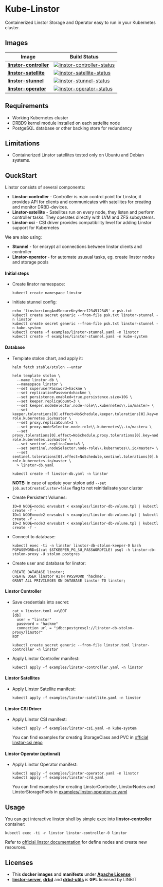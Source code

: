 # Kube-Linstor

Containerized Linstor Storage and Operator easy to run in your Kubernetes cluster.

## Images


| Image                    | Build Status                                                                      |
|--------------------------|-----------------------------------------------------------------------------------|
| **[linstor-controller]** | [![linstor-controller-status]](https://hub.docker.com/r/kvaps/linstor-controller) |
| **[linstor-satellite]**  | [![linstor-satellite-status]](https://hub.docker.com/r/kvaps/linstor-satellite)   |
| **[linstor-stunnel]**    | [![linstor-stunnel-status]](https://hub.docker.com/r/kvaps/linstor-stunnel)       |
| **[linstor-operator]**   | [![linstor-operator-status]](https://hub.docker.com/r/kvaps/linstor-operator)     |

[linstor-controller]: dockerfiles/linstor-controller/Dockerfile
[linstor-controller-status]: https://img.shields.io/docker/cloud/build/kvaps/linstor-controller.svg
[linstor-satellite]: dockerfiles/linstor-controller/Dockerfile
[linstor-satellite-status]: https://img.shields.io/docker/cloud/build/kvaps/linstor-satellite.svg
[linstor-stunnel]: dockerfiles/linstor-stunnel/Dockerfile
[linstor-stunnel-status]: https://img.shields.io/docker/cloud/build/kvaps/linstor-stunnel.svg
[linstor-operator]: dockerfiles/linstor-operator/Dockerfile
[linstor-operator-status]: https://img.shields.io/docker/cloud/build/kvaps/linstor-operator.svg

## Requirements

* Working Kubernetes cluster
* DRBD9 kernel module installed on each sattelite node
* PostgeSQL database or other backing store for redundancy

## Limitations

* Containerized Linstor satellites tested only on Ubuntu and Debian systems.

## QuckStart

Linstor consists of several components:

* **Linstor-controller** - Controller is main control point for Linstor, it provides API for clients and communicates with satellites for creating and monitor DRBD-devices.
* **Linstor-satellite** - Satellites run on every node, they listen and perform controller tasks. They operates directly with LVM and ZFS subsystems.
* **Linstor-csi** - CSI driver provides compatibility level for adding Linstor support for Kubernetes

We are also using:

* **Stunnel** - for encrypt all connections between linstor clients and controller
* **Linstor-operator** - for automate ususual tasks, eg. create linstor nodes and storage pools


#### Initial steps

* Create linstor namespace:

  ```
  kubectl create namespace linstor
  ```

* Initiate stunnel config:

  ```
  echo 'linstor:LongAndSecureKeyHere1234512345' > psk.txt
  kubectl create secret generic --from-file psk.txt linstor-stunnel -n linstor
  kubectl create secret generic --from-file psk.txt linstor-stunnel -n kube-system
  kubectl create -f examples/linstor-stunnel.yaml -n linstor
  kubectl create -f examples/linstor-stunnel.yaml -n kube-system
  ```

#### Database

* Template stolon chart, and apply it:

  ```
  helm fetch stable/stolon --untar
  
  helm template stolon \
    --name linstor-db \
    --namespace linstor \
    --set superuserPassword=hackme \
    --set replicationPassword=hackme \
    --set persistence.enabled=true,persistence.size=10G \
    --set keeper.replicaCount=3 \
    --set keeper.nodeSelector.node-role\\.kubernetes\\.io/master= \
    --set keeper.tolerations[0].effect=NoSchedule,keeper.tolerations[0].key=node-role.kubernetes.io/master \
    --set proxy.replicaCount=3 \
    --set proxy.nodeSelector.node-role\\.kubernetes\\.io/master= \
    --set proxy.tolerations[0].effect=NoSchedule,proxy.tolerations[0].key=node-role.kubernetes.io/master \
    --set sentinel.replicaCount=3 \
    --set sentinel.nodeSelector.node-role\\.kubernetes\\.io/master= \
    --set sentinel.tolerations[0].effect=NoSchedule,sentinel.tolerations[0].key=node-role.kubernetes.io/master \
    > linstor-db.yaml
  
  kubectl create -f linstor-db.yaml -n linstor
  ```

  **NOTE:** in case of update your stolon add `--set job.autoCreateCluster=false` flag to not reinitialisate your cluster

* Create Persistent Volumes:
  ```
  ID=0 NODE=node1 envsubst < examples/linstor-db-volume.tpl | kubectl create -f -
  ID=1 NODE=node2 envsubst < examples/linstor-db-volume.tpl | kubectl create -f -
  ID=2 NODE=node3 envsubst < examples/linstor-db-volume.tpl | kubectl create -f -
  ```

* Connect to database:
  ```
  kubectl exec -ti -n linstor linstor-db-stolon-keeper-0 bash
  PGPASSWORD=$(cat $STKEEPER_PG_SU_PASSWORDFILE) psql -h linstor-db-stolon-proxy -U stolon postgres
  ```
  
* Create user and database for linstor:
  ```
  CREATE DATABASE linstor;
  CREATE USER linstor WITH PASSWORD 'hackme';
  GRANT ALL PRIVILEGES ON DATABASE linstor TO linstor;
  ```

#### Linstor Controller

* Save credentials into secret:
  ```
  cat > linstor.toml <<\EOT
  [db]
    user = "linstor"
    password = "hackme"
    connection_url = "jdbc:postgresql://linstor-db-stolon-proxy/linstor"
  EOT
  
  kubectl create secret generic --from-file linstor.toml linstor-controller -n linstor
  ```
  
* Apply Linstor Controller manifest:
  ```
  kubectl apply -f examples/linstor-controller.yaml -n linstor
  ```

#### Linstor Satellites

* Apply Linstor Satellite manifest:

  ```
  kubectl apply -f examples/linstor-satellite.yaml -n linstor
  ```

#### Linstor CSI Driver

* Apply Linstor CSI manifest:

  ```
  kubectl apply -f examples/linstor-csi.yaml -n kube-system
  ```

  You can find examples for creating StorageClass and PVC in [official linstor-csi repo](https://github.com/LINBIT/linstor-csi/tree/master/examples/k8s)

#### Linstor Operator (optional)

* Apply Linstor Operator manifest:

  ```
  kubectl apply -f examples/linstor-operator.yaml -n linstor
  kubectl apply -f examples/linstor-crd.yaml
  ```
  
  You can find examples for creating LinstorController, LinstorNodes and LinstorStoragePools in [examples/linstor-operator-cr.yaml](examples/linstor-operator-cr.yaml)

## Usage

You can get interactive linstor shell by simple exec into **linstor-controller** container:

```
kubectl exec -ti -n linstor linstor-controller-0 linstor
```

Refer to [official linstor documentation](https://docs.linbit.com/linbit-docs/) for define nodes and create new resources.

## Licenses

* This **docker images** and **manifests** under **[Apache License](LICENSE)**
* **[linstor-server]**, **[drbd]** and **[drbd-utils]** is **GPL** licensed by LINBIT

[linstor-server]: https://github.com/LINBIT/linstor-server/blob/master/COPYING
[drbd]: https://github.com/LINBIT/drbd-9.0/blob/master/COPY
[drbd-utils]: https://github.com/LINBIT/drbd-utils/blob/master/COPYING
